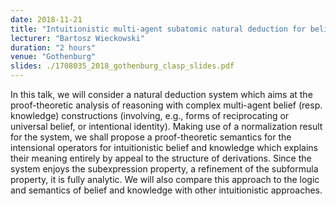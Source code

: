 ```yaml
---
date: 2018-11-21
title: "Intuitionistic multi-agent subatomic natural deduction for belief and knowledge"
lecturer: "Bartosz Wieckowski"
duration: "2 hours"
venue: "Gothenburg"
slides: ./1708035_2018_gothenburg_clasp_slides.pdf
---
```




In this talk, we will consider a natural deduction system which aims at the proof-theoretic analysis of reasoning with complex multi-agent belief (resp. knowledge) constructions (involving, e.g., forms of reciprocating or universal belief, or intentional identity). Making use of a normalization result for the system, we shall propose a proof-theoretic semantics for the intensional operators for intuitionistic belief and knowledge which explains their meaning entirely by appeal to the structure of derivations. Since the system enjoys the subexpression property, a refinement of the subformula property, it is fully analytic. We will also compare this approach to the logic and semantics of belief and knowledge with other intuitionistic approaches.




